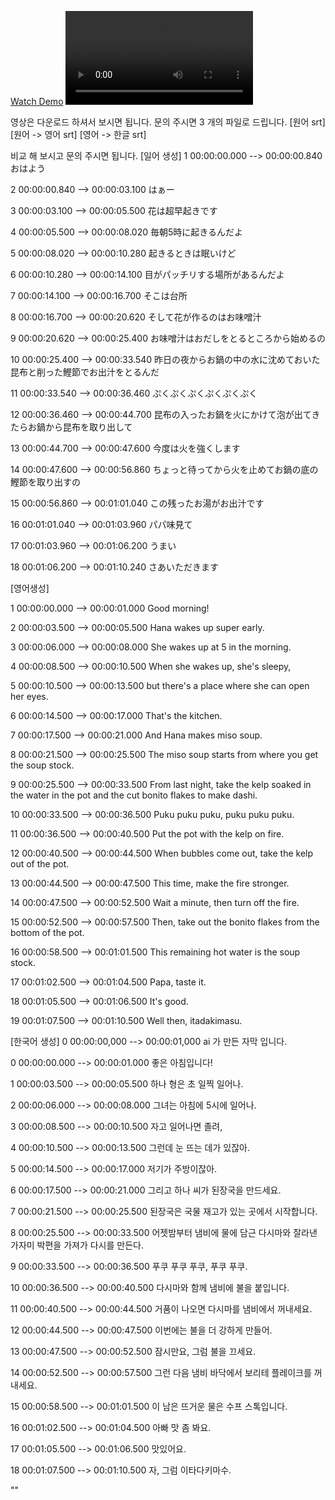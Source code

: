 [Watch Demo](https://github.com/entrv/fecamp/blob/master/%5B1%EB%B6%84%20%EB%93%A3%EA%B8%B0%5D%20%EA%B7%B8%EB%A6%BC%EC%B1%85%EC%9C%BC%EB%A1%9C%20%EC%9D%BC%EB%B3%B8%EC%96%B4%20%EA%B3%B5%EB%B6%80%ED%95%98%EA%B8%B0%20%E2%9D%98.mp4)
<video controls>
  <source src="https://github.com/entrv/fecamp/blob/master/%5B1%EB%B6%84%20%EB%93%A3%EA%B8%B0%5D%20%EA%B7%B8%EB%A6%BC%EC%B1%85%EC%9C%BC%EB%A1%9C%20%EC%9D%BC%EB%B3%B8%EC%96%B4%20%EA%B3%B5%EB%B6%80%ED%95%98%EA%B8%B0%20%E2%9D%98.mp4" type="video/mp4">
  Your browser does not support the video tag.
</video>

영상은 다운로드 하셔서 보시면 됩니다.
문의 주시면 3 개의 파일로 드립니다.
[원어 srt] [원어 -> 영어 srt] [영어 -> 한글 srt]

비교 해 보시고 문의 주시면 됩니다.
[일어 생성]
1
00:00:00.000 --> 00:00:00.840
おはよう

2
00:00:00.840 --> 00:00:03.100
はぁー

3
00:00:03.100 --> 00:00:05.500
花は超早起きです

4
00:00:05.500 --> 00:00:08.020
毎朝5時に起きるんだよ

5
00:00:08.020 --> 00:00:10.280
起きるときは眠いけど

6
00:00:10.280 --> 00:00:14.100
目がパッチリする場所があるんだよ

7
00:00:14.100 --> 00:00:16.700
そこは台所

8
00:00:16.700 --> 00:00:20.620
そして花が作るのはお味噌汁

9
00:00:20.620 --> 00:00:25.400
お味噌汁はおだしをとるところから始めるの

10
00:00:25.400 --> 00:00:33.540
昨日の夜からお鍋の中の水に沈めておいた昆布と削った鰹節でお出汁をとるんだ

11
00:00:33.540 --> 00:00:36.460
ぷくぷくぷくぷくぷくぷく

12
00:00:36.460 --> 00:00:44.700
昆布の入ったお鍋を火にかけて泡が出てきたらお鍋から昆布を取り出して

13
00:00:44.700 --> 00:00:47.600
今度は火を強くします

14
00:00:47.600 --> 00:00:56.860
ちょっと待ってから火を止めてお鍋の底の鰹節を取り出すの

15
00:00:56.860 --> 00:01:01.040
この残ったお湯がお出汁です

16
00:01:01.040 --> 00:01:03.960
パパ味見て

17
00:01:03.960 --> 00:01:06.200
うまい

18
00:01:06.200 --> 00:01:10.240
さあいただきます

[영어생성]

1
00:00:00.000 --> 00:00:01.000
Good morning!

2
00:00:03.500 --> 00:00:05.500
Hana wakes up super early.

3
00:00:06.000 --> 00:00:08.000
She wakes up at 5 in the morning.

4
00:00:08.500 --> 00:00:10.500
When she wakes up, she's sleepy,

5
00:00:10.500 --> 00:00:13.500
but there's a place where she can open her eyes.

6
00:00:14.500 --> 00:00:17.000
That's the kitchen.

7
00:00:17.500 --> 00:00:21.000
And Hana makes miso soup.

8
00:00:21.500 --> 00:00:25.500
The miso soup starts from where you get the soup stock.

9
00:00:25.500 --> 00:00:33.500
From last night, take the kelp soaked in the water in the pot and the cut bonito flakes to make dashi.

10
00:00:33.500 --> 00:00:36.500
Puku puku puku, puku puku puku.

11
00:00:36.500 --> 00:00:40.500
Put the pot with the kelp on fire.

12
00:00:40.500 --> 00:00:44.500
When bubbles come out, take the kelp out of the pot.

13
00:00:44.500 --> 00:00:47.500
This time, make the fire stronger.

14
00:00:47.500 --> 00:00:52.500
Wait a minute, then turn off the fire.

15
00:00:52.500 --> 00:00:57.500
Then, take out the bonito flakes from the bottom of the pot.

16
00:00:58.500 --> 00:01:01.500
This remaining hot water is the soup stock.

17
00:01:02.500 --> 00:01:04.500
Papa, taste it.

18
00:01:05.500 --> 00:01:06.500
It's good.

19
00:01:07.500 --> 00:01:10.500
Well then, itadakimasu.

[한국어 생성]
0
00:00:00,000 --> 00:00:01,000 
ai 가 만든 자막 입니다.

0
00:00:00.000 --> 00:00:01.000
좋은 아침입니다!

1
00:00:03.500 --> 00:00:05.500
하나 형은 초 일찍 일어나.

2
00:00:06.000 --> 00:00:08.000
그녀는 아침에 5시에 일어나.

3
00:00:08.500 --> 00:00:10.500
자고 일어나면 졸려,

4
00:00:10.500 --> 00:00:13.500
그런데 눈 뜨는 데가 있잖아.

5
00:00:14.500 --> 00:00:17.000
저기가 주방이잖아.

6
00:00:17.500 --> 00:00:21.000
그리고 하나 씨가 된장국을 만드세요.

7
00:00:21.500 --> 00:00:25.500
된장국은 국물 재고가 있는 곳에서 시작합니다.

8
00:00:25.500 --> 00:00:33.500
어젯밤부터 냄비에 물에 담근 다시마와 잘라낸 가자미 박편을 가져가 다시를 만든다.

9
00:00:33.500 --> 00:00:36.500
푸쿠 푸쿠 푸쿠, 푸쿠 푸쿠.

10
00:00:36.500 --> 00:00:40.500
다시마와 함께 냄비에 불을 붙입니다.

11
00:00:40.500 --> 00:00:44.500
거품이 나오면 다시마를 냄비에서 꺼내세요.

12
00:00:44.500 --> 00:00:47.500
이번에는 불을 더 강하게 만들어.

13
00:00:47.500 --> 00:00:52.500
잠시만요, 그럼 불을 끄세요.

14
00:00:52.500 --> 00:00:57.500
그런 다음 냄비 바닥에서 보리테 플레이크를 꺼내세요.

15
00:00:58.500 --> 00:01:01.500
이 남은 뜨거운 물은 수프 스톡입니다.

16
00:01:02.500 --> 00:01:04.500
아빠 맛 좀 봐요.

17
00:01:05.500 --> 00:01:06.500
맛있어요.

18
00:01:07.500 --> 00:01:10.500
자, 그럼 이타다키마수.




""
